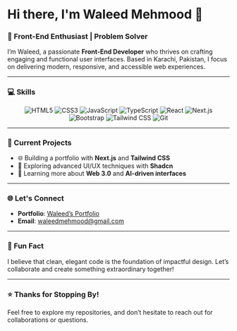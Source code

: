 # Hi there, I'm Waleed Mehmood 👋  

### 🚀 Front-End Enthusiast | Problem Solver  

I’m Waleed, a passionate **Front-End Developer** who thrives on crafting engaging and functional user interfaces. Based in Karachi, Pakistan, I focus on delivering modern, responsive, and accessible web experiences.  



---

### 💻 Skills  

<p align="center">
  <img src="https://img.shields.io/badge/HTML5-orange?style=flat-square&logo=html5&logoColor=white" alt="HTML5" />
  <img src="https://img.shields.io/badge/CSS3-blue?style=flat-square&logo=css3&logoColor=white" alt="CSS3" />
  <img src="https://img.shields.io/badge/JavaScript-yellow?style=flat-square&logo=javascript&logoColor=black" alt="JavaScript" />
  <img src="https://img.shields.io/badge/TypeScript-blue?style=flat-square&logo=typescript&logoColor=white" alt="TypeScript" />
  <img src="https://img.shields.io/badge/React-skyblue?style=flat-square&logo=react&logoColor=black" alt="React" />
  <img src="https://img.shields.io/badge/Next.js-black?style=flat-square&logo=next.js&logoColor=white" alt="Next.js" />
  <img src="https://img.shields.io/badge/Bootstrap-purple?style=flat-square&logo=bootstrap&logoColor=white" alt="Bootstrap" />
  <img src="https://img.shields.io/badge/Tailwind%20CSS-teal?style=flat-square&logo=tailwind-css&logoColor=white" alt="Tailwind CSS" />
  <img src="https://img.shields.io/badge/Git-red?style=flat-square&logo=git&logoColor=white" alt="Git" />
</p>


---

### 🔧 Current Projects  

- 🌐 Building a portfolio with **Next.js** and **Tailwind CSS**  
- 🚀 Exploring advanced UI/UX techniques with **Shadcn**  
- 🌱 Learning more about **Web 3.0** and **AI-driven interfaces**  

---

### 🌐 Let's Connect  

- **Portfolio**: [Waleed’s Portfolio](https://waleed-portfolio.vercel.app)  
- **Email**: [waleedmehmood@gmail.com](mailto:waleedbinmehmood806@gmail.com)  

---

### 🎯 Fun Fact  

I believe that clean, elegant code is the foundation of impactful design. Let’s collaborate and create something extraordinary together!  

---

### ⭐ Thanks for Stopping By!  

Feel free to explore my repositories, and don’t hesitate to reach out for collaborations or questions.
